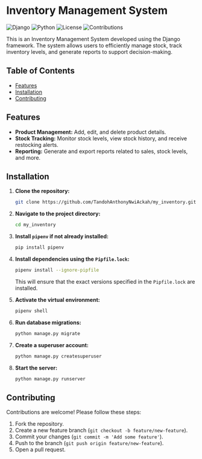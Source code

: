 # Inventory Management System

![Django](https://img.shields.io/badge/Django-5.1.1-green)
![Python](https://img.shields.io/badge/Python-3.12-blue)
![License](https://img.shields.io/badge/license-MIT-brightgreen)
![Contributions](https://img.shields.io/badge/contributions-welcome-orange)

This is an Inventory Management System developed using the Django framework. The system allows users to efficiently manage stock, track inventory levels, and generate reports to support decision-making.

## Table of Contents
- [Features](#features)
- [Installation](#installation)
- [Contributing](#contributing)


## Features

- **Product Management:** Add, edit, and delete product details.
- **Stock Tracking:** Monitor stock levels, view stock history, and receive restocking alerts.
- **Reporting:** Generate and export reports related to sales, stock levels, and more.

## Installation

1. **Clone the repository:**
    ```bash
    git clone https://github.com/TandohAnthonyNwiAckah/my_inventory.git
    ```
2. **Navigate to the project directory:**
    ```bash
    cd my_inventory
    ```
3. **Install `pipenv` if not already installed:**
    ```bash
    pip install pipenv
    ```
4. **Install dependencies using the `Pipfile.lock`:**
    ```bash
    pipenv install --ignore-pipfile
    ```
    This will ensure that the exact versions specified in the `Pipfile.lock` are installed.

5. **Activate the virtual environment:**
    ```bash
    pipenv shell
    ```
6. **Run database migrations:**
    ```bash
    python manage.py migrate
    ```
7. **Create a superuser account:**
    ```bash
    python manage.py createsuperuser
    ```
8. **Start the server:**
    ```bash
    python manage.py runserver
    ```


## Contributing

Contributions are welcome! Please follow these steps:

1. Fork the repository.
2. Create a new feature branch (`git checkout -b feature/new-feature`).
3. Commit your changes (`git commit -m 'Add some feature'`).
4. Push to the branch (`git push origin feature/new-feature`).
5. Open a pull request.

